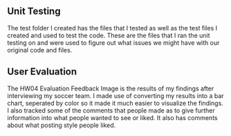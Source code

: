 ## Unit Testing
The test folder I created has the files that I tested as well as the test files I created and used to test the code. These are the files that I ran the unit testing on and were used to figure out what issues we might have with our original code and files.

## User Evaluation
The HW04 Evaluation Feedback Image is the results of my findings after interviewing my soccer team. I made use of converting my results into a bar chart, seperated by color so it made it much easier to visualize the findings. I also tracked some of the comments that people made as to give further information into what people wanted to see or liked. It also has comments about what posting style people liked.
